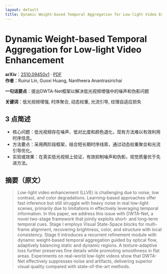 ```yaml
---
layout: default
title: Dynamic Weight-based Temporal Aggregation for Low-light Video Enhancement
---
```


# Dynamic Weight-based Temporal Aggregation for Low-light Video Enhancement
**arXiv**：[2510.09450v1](https://arxiv.org/abs/2510.09450) · [PDF](https://arxiv.org/pdf/2510.09450.pdf)  
**作者**：Ruirui Lin, Guoxi Huang, Nantheera Anantrasirichai  

**一句话要点**：提出DWTA-Net框架以解决低光视频增强中的噪声和伪影问题

**关键词**：低光视频增强, 时序聚合, 动态权重, 光流引导, 纹理自适应损失

## 3 点简述
- 核心问题：低光视频存在噪声、低对比度和颜色退化，现有方法难以有效利用时序信息。
- 方法要点：采用两阶段框架，结合短长期时序线索，通过动态权重聚合和光流引导优化。
- 实验或效果：在真实低光视频上验证，有效抑制噪声和伪影，视觉质量优于先进方法。

## 摘要（原文）

> Low-light video enhancement (LLVE) is challenging due to noise, low contrast,
> and color degradations. Learning-based approaches offer fast inference but
> still struggle with heavy noise in real low-light scenes, primarily due to
> limitations in effectively leveraging temporal information. In this paper, we
> address this issue with DWTA-Net, a novel two-stage framework that jointly
> exploits short- and long-term temporal cues. Stage I employs Visual State-Space
> blocks for multi-frame alignment, recovering brightness, color, and structure
> with local consistency. Stage II introduces a recurrent refinement module with
> dynamic weight-based temporal aggregation guided by optical flow, adaptively
> balancing static and dynamic regions. A texture-adaptive loss further preserves
> fine details while promoting smoothness in flat areas. Experiments on
> real-world low-light videos show that DWTA-Net effectively suppresses noise and
> artifacts, delivering superior visual quality compared with state-of-the-art
> methods.

